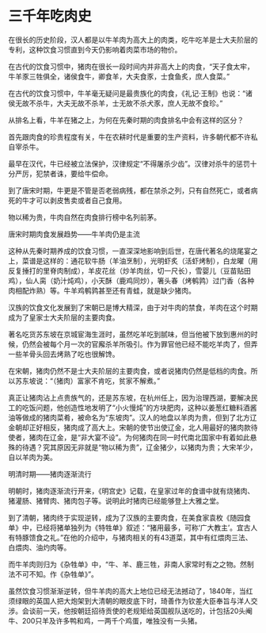 # 三千年吃肉史

在很长的历史阶段，汉人都是以牛羊肉为高大上的肉类，吃牛吃羊是士大夫阶层的专利，这种饮食习惯直到今天仍影响着肉菜市场的物价。 

在古代的饮食习惯中，猪肉在很长一段时间内并非高大上的肉食，“天子食太牢，牛羊豕三牲俱全，诸侯食牛，卿食羊，大夫食豕，士食鱼炙，庶人食菜。” 

在古代的饮食习惯中，牛羊毫无疑问是最贵族化的肉食，《礼记·王制》也说：“诸侯无故不杀牛，大夫无故不杀羊，士无故不杀犬豕，庶人无故不食珍。” 

从排名上看，牛羊在猪之上，为何在先秦时期的肉食排名中会有这样的区分？ 

首先跟肉食的珍贵程度有关，牛在农耕时代是重要的生产资料，许多朝代都不许私自宰杀牛。 

最早在汉代，牛已经被立法保护，汉律规定“不得屠杀少齿”。汉律对杀牛的惩罚十分严厉，犯禁者诛，要给牛偿命。 

到了唐宋时期，牛更是不管是否老弱病残，都在禁杀之列，只有自然死亡，或者病死的牛才可以剥皮售卖或者自己食用。 

物以稀为贵，牛肉自然在肉食排行榜中名列前茅。 

唐宋时期肉食发展趋势——牛羊肉仍是主流 

这种从先秦时期养成的饮食习惯，一直深深地影响到后世，在唐代著名的烧尾宴之上，菜谱是这样的：通花软牛肠（羊油烹制），光明虾炙（活虾烤制），白龙曜（用反复捶打的里脊肉制成），羊皮花丝（炒羊肉丝，切一尺长），雪婴儿（豆苗贴田鸡），仙人脔（奶汁炖鸡），小天酥（鹿鸡同炒），箸头春（烤鹌鹑）过门香（各种肉相配炸熟）等。牛羊鸡鹌鹑甚至还有青蛙，就是缺少猪肉。 

汉族的饮食文化发展到了宋朝已是博大精深，由于对牛肉的禁食，羊肉在这个时期成为了皇家士大夫阶层的主要肉食。 

著名吃货苏东坡在京城宦海生涯时，虽然吃羊吃到腻味，但当他被下放到惠州的时候，仍然会被每个月一次的官廨杀羊所吸引。作为罪官他已经不能吃羊肉了，但弄一些羊骨头回去烤熟了吃也很解馋。 

在宋朝，猪肉仍然不是士大夫阶层的主要肉食，或者说猪肉仍然是低档的肉食。所以苏东坡说：“（猪肉）富家不肯吃，贫家不解煮。” 

真正让猪肉沾上点贵族气的，还是苏东坡，在杭州任上，因为治理西湖，要解决民工的吃饭问题，他创造性地发明了“小火慢炖”的方块肥肉，这种以姜葱红糖料酒酱油等做成的猪肉菜肴，被命名为“东坡肉”。汉人的地盘以羊肉为贵，但到了北方辽金朝却正好相反，猪肉成了高大上。宋朝的使节出使辽金，北人用最好的猪肉款待使者，猪肉在辽金，是“非大宴不设”。为何猪肉在同一时代南北国家中有着如此悬殊的待遇？究其原因无非就是“物以稀为贵”，辽金猪少，以猪肉为贵；大宋羊少，自以羊肉为美。 

明清时期——猪肉逐渐流行 

明朝时，猪肉逐渐流行开来，《明宫史》记载，在皇家过年的食谱中就有烧猪肉、猪灌肠、猪臂肉、猪肉包子等。说明此时猪肉已经能够登上大雅之堂。 

到了清朝，猪肉终于实现逆转，成为了汉族的主要肉食，在美食家袁枚《随园食单》中，已经将猪单独列为《特牲单》叙述：“猪用最多，可称‘广大教主’。宜古人有特豚馈食之礼。”在他的介绍中，与猪肉相关的有43道菜，其中有红煨肉三法、白煨肉、油灼肉等。 

而牛羊肉则归为《杂牲单》中，“牛、羊、鹿三牲，非南人家常时有之之物。然制法不可不知。作《杂牲单》”。 

虽然饮食习惯渐渐逆转，但牛羊肉的高大上地位已经无法撼动了，1840年，当红须绿眼的英国人把大炮架到大清朝的眼皮底下时，琦善作为钦差大臣奉旨与洋人交涉。会谈前一天，他按朝廷招待贡使的老规矩给英国舰队送吃的，计包括20头阉牛、200只羊及许多鸭和鸡，一两千个鸡蛋，唯独没有一头猪。